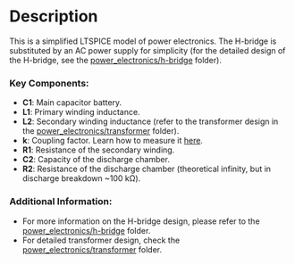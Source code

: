 # Description

This is a simplified LTSPICE model of power electronics. The H-bridge is substituted by an AC power supply for simplicity (for the detailed design of the H-bridge, see the [power_electronics/h-bridge](power_electronics/h-bridge) folder).

### Key Components:

- **C1**: Main capacitor battery.
- **L1**: Primary winding inductance.
- **L2**: Secondary winding inductance (refer to the transformer design in the [power_electronics/transformer](power_electronics/transformer) folder).
- **k**: Coupling factor. Learn how to measure it [here](https://electronics.stackexchange.com/questions/596093/how-to-measure-coupling-coefficient).
- **R1**: Resistance of the secondary winding.
- **C2**: Capacity of the discharge chamber.
- **R2**: Resistance of the discharge chamber (theoretical infinity, but in discharge breakdown ~100 kΩ).

### Additional Information:

- For more information on the H-bridge design, please refer to the [power_electronics/h-bridge](power_electronics/h-bridge) folder.
- For detailed transformer design, check the [power_electronics/transformer](power_electronics/transformer) folder.